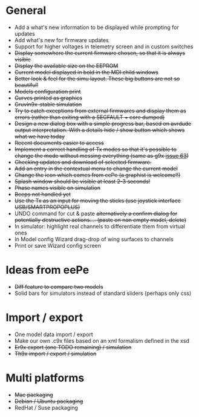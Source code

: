 # General #
  * Add a what's new information to be displayed while prompting for updates
  * Add what's new for firmware updates
  * Support for higher voltages in telemetry screen and in custom switches
  * ~~Display somewhere the current firmware chosen, so that it is always visible~~
  * ~~Display the available size on the EEPROM~~
  * ~~Current model displayed in bold in the MDI child windows~~
  * ~~Better look & feel for the simu layout. These big buttons are not so beautiful!~~
  * ~~Models configuration print~~
  * ~~Curves printed as graphics~~
  * ~~Gruvin9x-stable simulation~~
  * ~~Try to catch exceptions from external firmwares and display them as errors (rather than exiting with a SEGFAULT + core dumped)~~
  * ~~Design a new dialog box with a simple progress bar, based on avrdude output interpretation. With a details hide / show button which shows what we have today~~
  * ~~Recent documents easier to access~~
  * ~~Implement a correct handling of Tx modes so that it's possible to change the mode without messing everything (same as g9x [issue 63](https://code.google.com/p/companion9x/issues/detail?id=63))~~
  * ~~Checking updates and download of selected firmware.~~
  * ~~Add an entry in the contextual menu to change the current model~~
  * ~~Change the icon which comes from eePe (a graphist is welcome!!)~~
  * ~~Splash window should be visible at least 2-3 seconds!~~
  * ~~Phase names visible on simulation~~
  * ~~Beeps not handled yet~~
  * ~~Use the Tx as an input for moving the sticks (use joystick interface USB/SMARTPROPOPLUS)~~
  * UNDO command for cut & paste ~~alternatively a confirm dialog for potentially destructive actions.... (paste on non empty model, delete)~~
  * In simulator: highlight real channels to differentiate them from virtual ones
  * In Model config Wizard drag-drop of wing surfaces to channels
  * Print or save Wizard config screen

# Ideas from eePe #
  * ~~Diff feature to compare two models~~
  * Solid bars for simulators instead of standard sliders (perhaps only css)

# Import / export #
  * One model data import / export
  * Make our own .c9x files based on an xml formalism defined in the xsd
  * ~~Er9x export (one TODO remaining) / simulation~~
  * ~~Th9x import / export / simulation~~

# Multi platforms #
  * ~~Mac packaging~~
  * ~~Debian / Ubuntu packaging~~
  * RedHat / Suse packaging